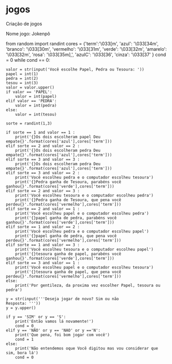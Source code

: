 # jogos
Criação de jogos

Nome jogo: Jokenpô


from random import randint
cores = {'term':'\033[m', 
        'azul': '\033[34m',
        'branco': '\033[30m',
        'vermelho': '\033[31m',
        'verde': '\033[32m',
        'amarelo': '\033[32m',
        'rosa': '\033[35m],',
        'azulC': '\033[36',
        'cinza': '\033[37' }
cond = 0
while cond == 0:
    
    valor = str(input('Você escolhe Papel, Pedra ou Tesoura: '))
    papel = int(1)
    pedra = int(2)
    tesou = int(3)
    valor = valor.upper()
    if valor == 'PAPEL':
        valor = int(papel)
    elif valor == 'PEDRA':
        valor = int(pedra)
    else:
        valor = int(tesou)

    sorte = randint(1,3)

    if sorte == 1 and valor == 1 :
        print('{}Os dois escolheram papel Deu empate{}'.format(cores['azul'],cores['term']))
    elif sorte == 2 and valor == 2 :
        print('{}Os dois escolheram pedra Deu empate{}'.format(cores['azul'],cores['term']))
    elif sorte == 3 and valor == 3 :
        print('{}Os dois escolheram pedra Deu empate{}'.format(cores['azul'],cores['term']))
    elif sorte == 3 and valor == 2 :
        print('Você escolheu pedra e o computador escolheu tesoura')
        print('{}Pedra ganha de Tesoura, parabéns você ganhou{}'.format(cores['verde'],cores['term']))
    elif sorte == 2 and valor == 3 :
        print('Você escolheu tesoura e o computador escolheu pedra')
        print('{}Pedra ganha de Tesoura, que pena você perdeu{}'.format(cores['vermelho'],cores['term']))
    elif sorte == 2 and valor == 1 :
        print('Você escolheu papel e o computador escolheu pedra')
        print('{}papel ganha de pedra, parabéns você ganhou{}'.format(cores['verde'],cores['term']))
    elif sorte == 1 and valor == 2 :
        print('Você escolheu pedra e o computador escolheu papel')
        print('{}papel ganha de pedra, que pena você perdeu{}'.format(cores['vermelho'],cores['term']))
    elif sorte == 1 and valor == 3 :
        print('Você escolheu tesoura e o computador escolheu papel')
        print('{}tesoura ganha de papel, parabéns você ganhou{}'.format(cores['verde'],cores['term']))
    elif sorte == 3 and valor == 1 :
        print('Você escolheu papel e o computador escolheu tesoura')
        print('{}tesoura ganha de papel, que pena você perdeu{}'.format(cores['vermelho'],cores['term']))
    else:
        print('Por gentileza, da proxima vez escolher Papel, tesoura ou pedra')

    y = str(input('''Deseja jogar de novo? Sim ou não
    Resposta: '''))
    y = y.upper()

    if y == 'SIM' or y == 'S':
        print('Então vamos lá novamente!')
        cond = 0
    elif y == 'NÃO' or y == 'NAO' or y =='N':
        print('Que pena, foi bom jogar com você')
        cond = 1
    else:
        print('Não entendemos oque Você digitou mas vou considerar que sim, bora lá')
        cond = 0
